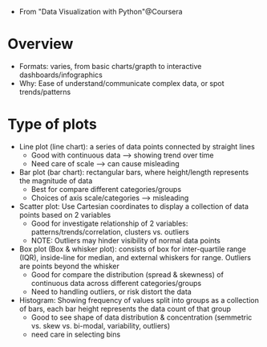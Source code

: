   - From "Data Visualization with Python"@Coursera
  
# Overview
  - Formats: varies, from basic charts/grapth to interactive dashboards/infographics
  - Why: Ease of understand/communicate complex data, or spot trends/patterns
  
# Type of plots

  - Line plot (line chart): a series of data points connected by straight lines
    - Good with continuous data --> showing trend over time
	- Need care of scale --> can cause misleading
  - Bar plot (bar chart): rectangular bars, where height/length represents the magnitude of data
    - Best for compare different categories/groups
	- Choices of axis scale/categories --> misleading
  - Scatter plot: Use Cartesian coordinates to display a collection of data points based on 2 variables
    - Good for investigate relationship of 2 variables: patterns/trends/correlation, clusters vs. outliers
	- NOTE: Outliers may hinder visibility of normal data points
  - Box plot (Box & whisker plot): consists of box for inter-quartile range (IQR), inside-line for median, and external whiskers for range. Outliers are points beyond the whisker
    - Good for compare the distribution (spread & skewness) of continuous data across different categories/groups
	- Need to handling outliers, or risk distort the data
  - Histogram: Showing frequency of values split into groups as a collection of bars, each bar height represents the data count of that group
    - Good to see shape of data distribution & concentration (semmetric vs. skew vs. bi-modal, variability, outliers)
	- need care in selecting bins